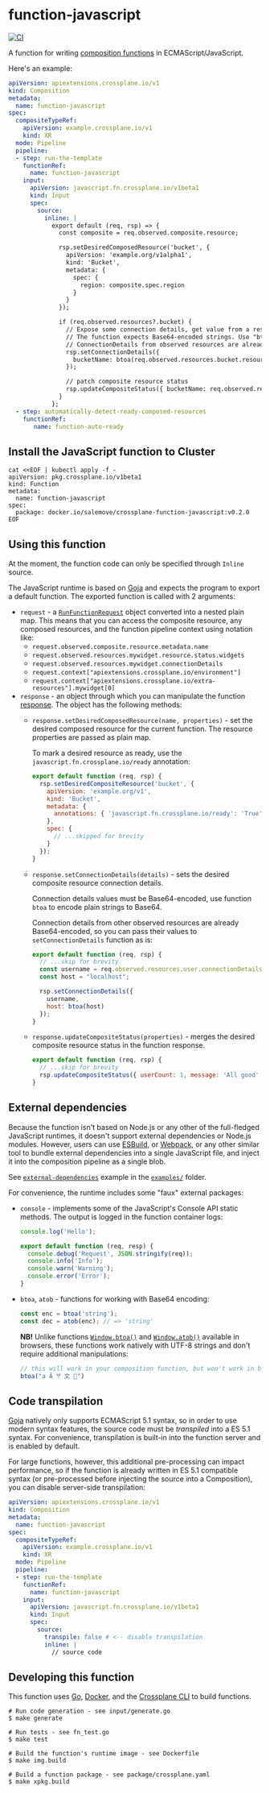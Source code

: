 # function-javascript

[![CI](https://github.com/salemove/crossplane-function-javascript/actions/workflows/ci.yml/badge.svg)](https://github.com/salemove/crossplane-function-javascript/actions/workflows/ci.yml)

A function for writing [composition functions][functions] in ECMAScript/JavaScript.

Here's an example:
```yaml
apiVersion: apiextensions.crossplane.io/v1
kind: Composition
metadata:
  name: function-javascript
spec:
  compositeTypeRef:
    apiVersion: example.crossplane.io/v1
    kind: XR
  mode: Pipeline
  pipeline:
  - step: run-the-template
    functionRef:
      name: function-javascript
    input:
      apiVersion: javascript.fn.crossplane.io/v1beta1
      kind: Input
      spec:
        source:
          inline: |
            export default (req, rsp) => {
              const composite = req.observed.composite.resource;

              rsp.setDesiredComposedResource('bucket', {
                apiVersion: 'example.org/v1alpha1',
                kind: 'Bucket',
                metadata: {
                  spec: {
                    region: composite.spec.region
                  }
                }
              });

              if (req.observed.resources?.bucket) {
                // Expose some connection details, get value from a resource generated within this function.
                // The function expects Base64-encoded strings. Use "btoa" function to encode plain strings.
                // ConnectionDetails from observed resources are already Base64-encoded.
                rsp.setConnectionDetails({
                  bucketName: btoa(req.observed.resources.bucket.resource.metadata.name) 
                });

                // patch composite resource status
                rsp.updateCompositeStatus({ bucketName: req.observed.resources.bucket.resource.metadata.name });
              }
            };
  - step: automatically-detect-ready-composed-resources
    functionRef:
       name: function-auto-ready
```

## Install the JavaScript function to Cluster

```shell
cat <<EOF | kubectl apply -f -
apiVersion: pkg.crossplane.io/v1beta1
kind: Function
metadata:
  name: function-javascript
spec:
  package: docker.io/salemove/crossplane-function-javascript:v0.2.0
EOF
```

## Using this function

At the moment, the function code can only be specified through `Inline` source.

The JavaScript runtime is based on [Goja][goja] and expects the program to export
a default function. The exported function is called with 2 arguments:
* `request` - a [`RunFunctionRequest`][req] object converted into a nested plain map.
  This means that you can access the composite resource, any composed resources, and
  the function pipeline context using notation like:
  * `request.observed.composite.resource.metadata.name`
  * `request.observed.resources.mywidget.resource.status.widgets`
  * `request.observed.resources.mywidget.connectionDetails`
  * `request.context["apiextensions.crossplane.io/environment"]`
  * `request.context["apiextensions.crossplane.io/extra-resources"].mywidget[0]`
* `response` - an object through which you can manipulate the function [response][resp].
   The object has the following methods:
   * `response.setDesiredComposedResource(name, properties)` - set the desired composed
     resource for the current function. The resource properties are passed as plain map.

     To mark a desired resource as ready, use the `javascript.fn.crossplane.io/ready` annotation:
     ```javascript
     export default function (req, rsp) {
       rsp.setDesiredCompositeResource('bucket', {
         apiVersion: 'example.org/v1',
         kind: 'Bucket',
         metadata: {
           annotations: { 'javascript.fn.crossplane.io/ready': 'True' }
         },
         spec: {
           // ...skipped for brevity
         }
       });
     }
     ```
   * `response.setConnectionDetails(details)` - sets the desired composite resource
     connection details.

     Connection details values must be Base64-encoded, use function `btoa` to encode
     plain strings to Base64.

     Connection details from other observed resources are already Base64-encoded, so
     you can pass their values to `setConnectionDetails` function as is:
     ```javascript
     export default function (req, rsp) {
       // ...skip for brevity
       const username = req.observed.resources.user.connectionDetails.username;
       const host = "localhost";

       rsp.setConnectionDetails({
         username,
         host: btoa(host)
       });
     }
     ```
   * `response.updateCompositeStatus(properties)` - merges the desired composite resource status in the
     function response.
     ```javascript
     export default function (req, rsp) {
       // ...skip for brevity
       rsp.updateCompositeStatus({ userCount: 1, message: 'All good' })
     }
     ```

## External dependencies

Because the function isn't based on Node.js or any other of the full-fledged JavaScript runtimes, it
doesn't support external dependencies or Node.js modules. However, users can use [ESBuild][esbuild],
or [Webpack][webpack], or any other similar tool to bundle external dependencies into a single JavaScript
file, and inject it into the composition pipeline as a single blob.

See [`external-dependencies`](examples/external-dependencies) example in the [`examples/`](./examples) folder.

For convenience, the runtime includes some "faux" external packages:

* `console` - implements some of the JavaScript's Console API static methods. The output is logged in the
  function container logs:
  ```javascript
  console.log('Hello');

  export default function (req, resp) {
    console.debug('Request', JSON.stringify(req));
    console.info('Info');
    console.warn('Warning');
    console.error('Error');
  }
  ```
* `btoa`, `atob` - functions for working with Base64 encoding:
  ```javascript
  const enc = btoa('string');
  const dec = atob(enc); // => 'string'
  ```

  **NB!** Unlike functions [`Window.btoa()`][base64] and [`Window.atob()`][base64] available
  in browsers, these functions work natively with UTF-8 strings and don't require additional
  manipulations:
  ```javascript
  // this will work in your composition function, but won't work in browsers
  btoa("a Ā 𐀀 文 🦄")
  ```
  
## Code transpilation

[Goja][goja] natively only supports ECMAScript 5.1 syntax, so in order to use modern syntax features,
the source code must be _transpiled_ into a ES 5.1 syntax. For convenience, transpilation is built-in
into the function server and is enabled by default.

For large functions, however, this additional pre-processing can impact performance, so if the function 
is already written in ES 5.1 compatible syntax (or pre-processed before injecting the source into a Composition),
you can disable server-side transpilation:

```yaml
apiVersion: apiextensions.crossplane.io/v1
kind: Composition
metadata:
  name: function-javascript
spec:
  compositeTypeRef:
    apiVersion: example.crossplane.io/v1
    kind: XR
  mode: Pipeline
  pipeline:
  - step: run-the-template
    functionRef:
      name: function-javascript
    input:
      apiVersion: javascript.fn.crossplane.io/v1beta1
      kind: Input
      spec:
        source:
          transpile: false # <-- disable transpilation
          inline: |
            // source code
```

## Developing this function

This function uses [Go][go], [Docker][docker], and the [Crossplane CLI][cli] to
build functions.

```shell
# Run code generation - see input/generate.go
$ make generate

# Run tests - see fn_test.go
$ make test

# Build the function's runtime image - see Dockerfile
$ make img.build

# Build a function package - see package/crossplane.yaml
$ make xpkg.build
```

[functions]: https://docs.crossplane.io/latest/concepts/composition-functions
[go]: https://go.dev
[function guide]: https://docs.crossplane.io/knowledge-base/guides/write-a-composition-function-in-go
[package docs]: https://pkg.go.dev/github.com/crossplane/function-sdk-go
[docker]: https://www.docker.com
[cli]: https://docs.crossplane.io/latest/cli
[goja]: https://github.com/dop251/goja
[req]: https://buf.build/crossplane/crossplane/docs/main:apiextensions.fn.proto.v1beta1#apiextensions.fn.proto.v1beta1.RunFunctionRequest
[resp]: https://buf.build/crossplane/crossplane/docs/main:apiextensions.fn.proto.v1beta1#apiextensions.fn.proto.v1beta1.RunFunctionResponse
[esbuild]: https://esbuild.github.io/
[webpack]: https://webpack.js.org/
[base64]: https://developer.mozilla.org/en-US/docs/Glossary/Base64
[Babel]: https://babeljs.io/
